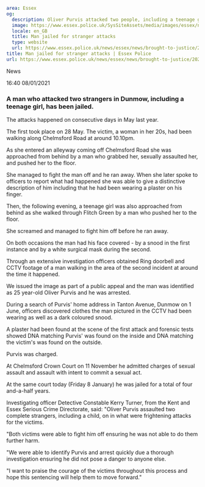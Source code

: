 ```yaml
area: Essex
og:
  description: Oliver Purvis attacked two people, including a teenage girl, in Dunmo
  image: https://www.essex.police.uk/SysSiteAssets/media/images/essex/news/library-images/600/brought-to-justice-scales-web-600.jpg?crop=(15,0,585,300)&amp;w=600&amp;h=300&amp;scale=both
  locale: en_GB
  title: Man jailed for stranger attacks
  type: website
  url: https://www.essex.police.uk/news/essex/news/brought-to-justice/2021/man-jailed-for-stranger-attacks/
title: Man jailed for stranger attacks | Essex Police
url: https://www.essex.police.uk/news/essex/news/brought-to-justice/2021/man-jailed-for-stranger-attacks/
```

News

16:40 08/01/2021

### A man who attacked two strangers in Dunmow, including a teenage girl, has been jailed.

The attacks happened on consecutive days in May last year.

The first took place on 28 May. The victim, a woman in her 20s, had been walking along Chelmsford Road at around 10.10pm.

As she entered an alleyway coming off Chelmsford Road she was approached from behind by a man who grabbed her, sexually assaulted her, and pushed her to the floor.

She managed to fight the man off and he ran away. When she later spoke to officers to report what had happened she was able to give a distinctive description of him including that he had been wearing a plaster on his finger.

Then, the following evening, a teenage girl was also approached from behind as she walked through Flitch Green by a man who pushed her to the floor.

She screamed and managed to fight him off before he ran away.

On both occasions the man had his face covered - by a snood in the first instance and by a white surgical mask during the second.

Through an extensive investigation officers obtained Ring doorbell and CCTV footage of a man walking in the area of the second incident at around the time it happened.

We issued the image as part of a public appeal and the man was identified as 25 year-old Oliver Purvis and he was arrested.

During a search of Purvis' home address in Tanton Avenue, Dunmow on 1 June, officers discovered clothes the man pictured in the CCTV had been wearing as well as a dark coloured snood.

A plaster had been found at the scene of the first attack and forensic tests showed DNA matching Purvis' was found on the inside and DNA matching the victim's was found on the outside.

Purvis was charged.

At Chelmsford Crown Court on 11 November he admitted charges of sexual assault and assault with intent to commit a sexual act.

At the same court today (Friday 8 January) he was jailed for a total of four and-a-half years.

Investigating officer Detective Constable Kerry Turner, from the Kent and Essex Serious Crime Directorate, said: "Oliver Purvis assaulted two complete strangers, including a child, on in what were frightening attacks for the victims.

"Both victims were able to fight him off ensuring he was not able to do them further harm.

"We were able to identify Purvis and arrest quickly due a thorough investigation ensuring he did not pose a danger to anyone else.

"I want to praise the courage of the victims throughout this process and hope this sentencing will help them to move forward."
